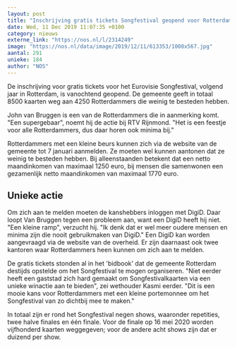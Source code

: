 ```yaml
---
layout: post
title: "Inschrijving gratis tickets Songfestival geopend voor Rotterdammers"
date: Wed, 11 Dec 2019 11:07:35 +0100
category: nieuws
externe_link: "https://nos.nl/l/2314249"
image: "https://nos.nl/data/image/2019/12/11/613353/1008x567.jpg"
aantal: 291
unieke: 184
author: "NOS"
---
```


<p>De inschrijving voor gratis tickets voor het Eurovisie Songfestival, volgend jaar in Rotterdam, is vanochtend geopend. De gemeente geeft in totaal 8500 kaarten weg aan 4250 Rotterdammers die weinig te besteden hebben.</p>
<p>John van Bruggen is een van de Rotterdammers die in aanmerking komt. "Een supergebaar", noemt hij de actie bij RTV Rijnmond. "Het is een feestje voor alle Rotterdammers, dus daar horen ook minima bij."</p>
<p>Rotterdammers met een kleine beurs kunnen zich via de website van de gemeente tot 7 januari aanmelden. Ze moeten wel kunnen aantonen dat ze weinig te besteden hebben. Bij alleenstaanden betekent dat een netto maandinkomen van maximaal 1250 euro, bij mensen die samenwonen een gezamenlijk netto maandinkomen van maximaal 1770 euro.</p>
<h2>Unieke actie</h2>
<p>Om zich aan te melden moeten de kanshebbers inloggen met DigiD. Daar loopt Van Bruggen tegen een probleem aan, want een DigiD heeft hij niet. "Een kleine ramp", verzucht hij. "Ik denk dat er wel meer oudere mensen en minima zijn die nooit gebruikmaken van DigiD." Een DigiD kan worden aangevraagd via de website van de overheid. Er zijn daarnaast ook twee kantoren waar Rotterdammers heen kunnen om zich aan te melden.</p>
<p>De gratis tickets stonden al in het 'bidbook' dat de gemeente Rotterdam destijds opstelde om het Songfestival te mogen organiseren. "Niet eerder heeft een gaststad zich hard gemaakt om Songfestivalkaarten via een unieke winactie aan te bieden", zei wethouder Kasmi eerder. "Dit is een mooie kans voor Rotterdammers met een kleine portemonnee om het Songfestival van zo dichtbij mee te maken."</p>
<p>In totaal zijn er rond het Songfestival negen shows, waaronder repetities, twee halve finales en één finale. Voor de finale op 16 mei 2020 worden vijfhonderd kaarten weggegeven; voor de andere acht shows zijn dat er duizend per show.</p>
